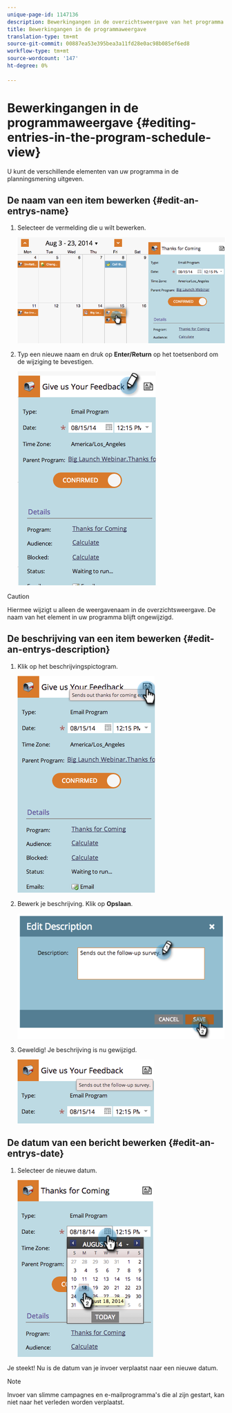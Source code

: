 ```yaml
---
unique-page-id: 1147136
description: Bewerkingangen in de overzichtsweergave van het programma - Marketo Docs - Productdocumentatie
title: Bewerkingangen in de programmaweergave
translation-type: tm+mt
source-git-commit: 00887ea53e395bea3a11fd28e0ac98b085ef6ed8
workflow-type: tm+mt
source-wordcount: '147'
ht-degree: 0%

---
```



# Bewerkingangen in de programmaweergave {#editing-entries-in-the-program-schedule-view}

U kunt de verschillende elementen van uw programma in de planningsmening uitgeven.

## De naam van een item bewerken {#edit-an-entrys-name}

1. Selecteer de vermelding die u wilt bewerken.

   ![](assets/image2014-9-18-18-3a1-3a36.png)

1. Typ een nieuwe naam en druk op **Enter/Return** op het toetsenbord om de wijziging te bevestigen.

   ![](assets/image2014-9-18-18-3a1-3a53.png)

>[!CAUTION]
>
>Hiermee wijzigt u alleen de weergavenaam in de overzichtsweergave. De naam van het element in uw programma blijft ongewijzigd.

## De beschrijving van een item bewerken {#edit-an-entrys-description}

1. Klik op het beschrijvingspictogram.

   ![](assets/image2014-9-18-18-3a3-3a7.png)

1. Bewerk je beschrijving. Klik op **Opslaan**.

   ![](assets/image2014-9-18-18-3a3-3a22.png)

1. Geweldig! Je beschrijving is nu gewijzigd.

   ![](assets/image2014-9-18-18-3a3-3a48.png)

## De datum van een bericht bewerken {#edit-an-entrys-date}

1. Selecteer de nieuwe datum.

   ![](assets/image2014-9-18-18-3a4-3a39.png)

Je steekt! Nu is de datum van je invoer verplaatst naar een nieuwe datum.

>[!NOTE]
>
> Invoer van slimme campagnes en e-mailprogramma&#39;s die al zijn gestart, kan niet naar het verleden worden verplaatst.

